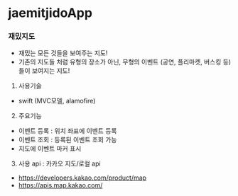 # jaemitjidoApp

### 재밌지도
- 재밌는 모든 것들을 보여주는 지도!
- 기존의 지도들 처럼 유형의 장소가 아닌,
  무형의 이벤트 (공연, 플리마켓, 버스킹 등) 들이 보여지는 지도!

1. 사용기술
- swift (MVC모델, alamofire)

2. 주요기능 
 - 이벤트 등록 : 위치 좌표에 이벤트 등록
 - 이벤트 조회 : 등록된 이벤트 조회 가능 
 - 지도에 이벤트 마커 표시 
 
3. 사용 api : 카카오 지도/로컬 api
 - https://developers.kakao.com/product/map
 - https://apis.map.kakao.com/


